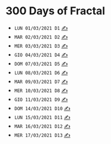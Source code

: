 # 300 Days of Fractal

- `LUN 01/03/2021 D1` [✍](https://twitter.com/intent/tweet?text=Fractal&url=https://francescobianco.github.io/fractal/post/300-days-of-fractal/day-1.html)
- `MAR 02/03/2021 D2` [✍](https://twitter.com/intent/tweet?text=Fractal&url=https://francescobianco.github.io/fractal/post/300-days-of-fractal/day-2.html)
- `MER 03/03/2021 D3` [✍](https://twitter.com/intent/tweet?text=Fractal&url=https://francescobianco.github.io/fractal/post/300-days-of-fractal/day-3.html)
- `GIO 04/03/2021 D4` [✍](https://twitter.com/intent/tweet?text=Fractal&url=https://francescobianco.github.io/fractal/post/300-days-of-fractal/day-4.html)
- `DOM 07/03/2021 D5` [✍](https://twitter.com/intent/tweet?text=Fractal&url=https://francescobianco.github.io/fractal/post/300-days-of-fractal/day-5.html)
- `LUN 08/03/2021 D6` [✍](https://twitter.com/intent/tweet?text=Fractal&url=https://francescobianco.github.io/fractal/post/300-days-of-fractal/day-6.html)
- `MAR 09/03/2021 D7` [✍](https://twitter.com/intent/tweet?text=Fractal&url=https://francescobianco.github.io/fractal/post/300-days-of-fractal/day-7.html)
- `MER 10/03/2021 D8` [✍](https://twitter.com/intent/tweet?text=Fractal&url=https://francescobianco.github.io/fractal/post/300-days-of-fractal/day-8.html)
- `GIO 11/03/2021 D9` [✍](https://twitter.com/intent/tweet?text=Fractal&url=https://francescobianco.github.io/fractal/post/300-days-of-fractal/day-9.html)
- `DOM 14/03/2021 D10` [✍](https://twitter.com/intent/tweet?text=Fractal&url=https://francescobianco.github.io/fractal/post/300-days-of-fractal/day-10.html)
- `LUN 15/03/2021 D11` [✍](https://twitter.com/intent/tweet?text=Fractal&url=https://francescobianco.github.io/fractal/post/300-days-of-fractal/day-11.html)
- `MAR 16/03/2021 D12` [✍](https://twitter.com/intent/tweet?text=Fractal&url=https://francescobianco.github.io/fractal/post/300-days-of-fractal/day-12.html)
- `MER 17/03/2021 D13` [✍](https://twitter.com/intent/tweet?text=Fractal&url=https://francescobianco.github.io/fractal/post/300-days-of-fractal/day-13.html)

